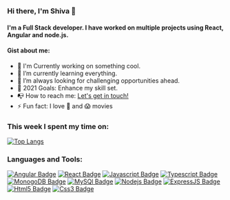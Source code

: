 ### Hi there, I'm Shiva 👋

 #### I'm a Full Stack developer. I have worked on multiple projects using React, Angular and node.js.
 
#### Gist about me:

- 🔭 I'm Currently working on something cool.
- 🌱 I’m currently learning everything.
- 👯 I’m  always looking for challenging opportunities ahead.
- 🥅 2021 Goals: Enhance my skill set.
- 📭 How to reach me: <a href="https://www.linkedin.com/in/shivasabokdast/" target="_blank">Let's get in touch!</a>
- ⚡ Fun fact: I love 🍔 and 😱 movies
  


### This week I spent my time on:

  [![Top Langs](https://github-readme-stats.vercel.app/api/top-langs/?username=shiva-shiva&layout=compact&theme=highcontrast)](https://github.com/anuraghazra/github-readme-stats)

### Languages and Tools:


 [![Angular Badge](https://img.shields.io/badge/-Angular-c3002f?style=for-the-badge&labelColor=black&logo=angular&logoColor=c3002f)](#) [![React Badge](https://img.shields.io/badge/-React-61DBFB?style=for-the-badge&labelColor=black&logo=react&logoColor=61DBFB)](#)
 [![Javascript Badge](https://img.shields.io/badge/-Javascript-f7df1e?style=for-the-badge&labelColor=black&logo=javascript&logoColor=f7df1e)](#) [![Typescript Badge](https://img.shields.io/badge/-Typescript-007acc?style=for-the-badge&labelColor=black&logo=typescript&logoColor=007acc)](#) [![MonogoDB Badge](https://img.shields.io/badge/-MongoDB-4DB33D?style=for-the-badge&labelColor=black&logo=mongodb&logoColor=3FA037)](#) [![MySQl Badge](https://img.shields.io/badge/-MySQl-4479a1?style=for-the-badge&labelColor=black&logo=mysql&logoColor=4479a1)](#) [![Nodejs Badge](https://img.shields.io/badge/-Node.js-3C873A?style=for-the-badge&labelColor=black&logo=node.js&logoColor=3C873A)](#)
 [![ExpressJS Badge](https://img.shields.io/badge/-Express.JS-7b7b7b?style=for-the-badge&labelColor=black&logo=express&logoColor=7b7b7b)](#) [![Html5 Badge](https://img.shields.io/badge/-Html5-ec6534?style=for-the-badge&labelColor=black&logo=html5&logoColor=ec6534)](#) 
 [![Css3 Badge](https://img.shields.io/badge/-Css3-1a0dab?style=for-the-badge&labelColor=black&logo=css3&logoColor=1a0dab)](#) 
<br />